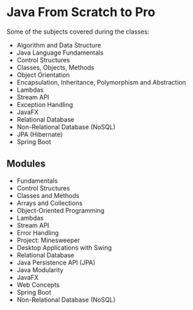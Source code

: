 # Java From Scratch to Pro

Some of the subjects covered during the classes:

- Algorithm and Data Structure
- Java Language Fundamentals
- Control Structures
- Classes, Objects, Methods
- Object Orientation
- Encapsulation, Inheritance, Polymorphism and Abstraction
- Lambdas
- Stream API
- Exception Handling
- JavaFX
- Relational Database
- Non-Relational Database (NoSQL)
- JPA (Hibernate)
- Spring Boot

## Modules

- Fundamentals
- Control Structures
- Classes and Methods
- Arrays and Collections
- Object-Oriented Programming
- Lambdas
- Stream API
- Error Handling
- Project: Minesweeper
- Desktop Applications with Swing
- Relational Database
- Java Persistence API (JPA)
- Java Modularity
- JavaFX
- Web Concepts
- Spring Boot
- Non-Relational Database (NoSQL)
